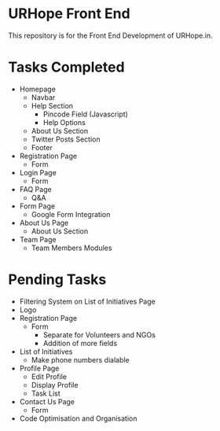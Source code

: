 # URHope Front End
This repository is for the Front End Development of URHope.in.

# Tasks Completed
- Homepage
  - Navbar
  - Help Section
    - Pincode Field (Javascript)
    - Help Options
  - About Us Section
  - Twitter Posts Section
  - Footer
- Registration Page
  - Form
- Login Page
  - Form
- FAQ Page
  - Q&A
- Form Page
  - Google Form Integration
- About Us Page
  - About Us Section
- Team Page
  - Team Members Modules

# Pending Tasks  
- Filtering System on List of Initiatives Page
- Logo
- Registration Page
  - Form 
    - Separate for Volunteers and NGOs
    - Addition of more fields
- List of Initiatives
  - Make phone numbers dialable
- Profile Page
  - Edit Profile
  - Display Profile
  - Task List
- Contact Us Page
  - Form
- Code Optimisation and Organisation
